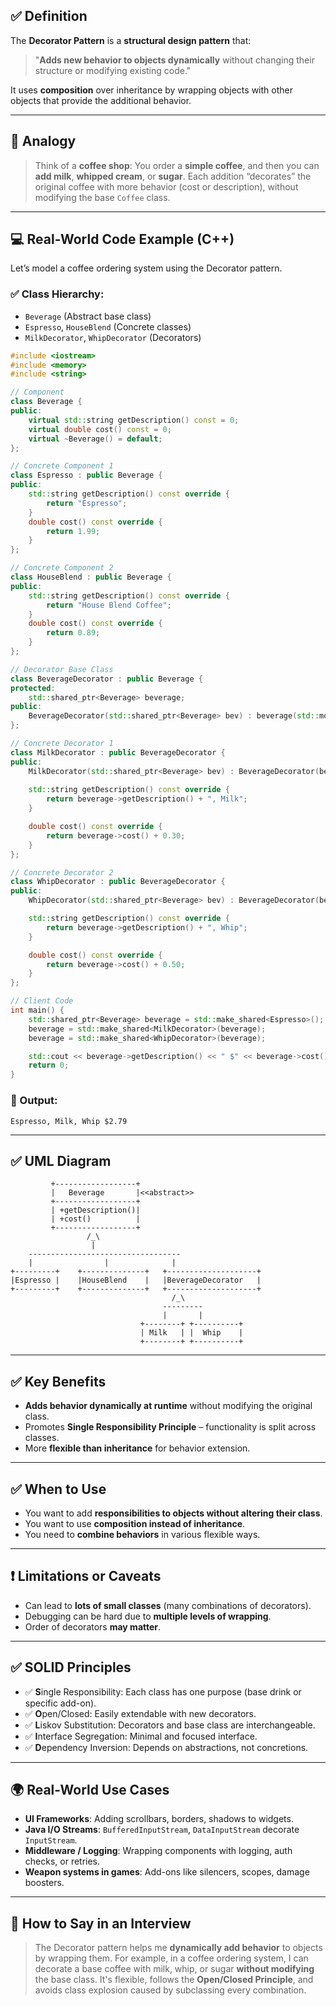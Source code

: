 ## ✅ Definition

The **Decorator Pattern** is a **structural design pattern** that:

> "**Adds new behavior to objects dynamically** without changing their structure or modifying existing code."

It uses **composition** over inheritance by wrapping objects with other objects that provide the additional behavior.

---

## 🎯 Analogy

> Think of a **coffee shop**:
> You order a **simple coffee**, and then you can **add milk**, **whipped cream**, or **sugar**.
> Each addition “decorates” the original coffee with more behavior (cost or description), without modifying the base `Coffee` class.

---

## 💻 Real-World Code Example (C++)

Let’s model a coffee ordering system using the Decorator pattern.

### ✅ Class Hierarchy:

* `Beverage` (Abstract base class)
* `Espresso`, `HouseBlend` (Concrete classes)
* `MilkDecorator`, `WhipDecorator` (Decorators)

```cpp
#include <iostream>
#include <memory>
#include <string>

// Component
class Beverage {
public:
    virtual std::string getDescription() const = 0;
    virtual double cost() const = 0;
    virtual ~Beverage() = default;
};

// Concrete Component 1
class Espresso : public Beverage {
public:
    std::string getDescription() const override {
        return "Espresso";
    }
    double cost() const override {
        return 1.99;
    }
};

// Concrete Component 2
class HouseBlend : public Beverage {
public:
    std::string getDescription() const override {
        return "House Blend Coffee";
    }
    double cost() const override {
        return 0.89;
    }
};

// Decorator Base Class
class BeverageDecorator : public Beverage {
protected:
    std::shared_ptr<Beverage> beverage;
public:
    BeverageDecorator(std::shared_ptr<Beverage> bev) : beverage(std::move(bev)) {}
};

// Concrete Decorator 1
class MilkDecorator : public BeverageDecorator {
public:
    MilkDecorator(std::shared_ptr<Beverage> bev) : BeverageDecorator(bev) {}
    
    std::string getDescription() const override {
        return beverage->getDescription() + ", Milk";
    }

    double cost() const override {
        return beverage->cost() + 0.30;
    }
};

// Concrete Decorator 2
class WhipDecorator : public BeverageDecorator {
public:
    WhipDecorator(std::shared_ptr<Beverage> bev) : BeverageDecorator(bev) {}

    std::string getDescription() const override {
        return beverage->getDescription() + ", Whip";
    }

    double cost() const override {
        return beverage->cost() + 0.50;
    }
};

// Client Code
int main() {
    std::shared_ptr<Beverage> beverage = std::make_shared<Espresso>();
    beverage = std::make_shared<MilkDecorator>(beverage);
    beverage = std::make_shared<WhipDecorator>(beverage);

    std::cout << beverage->getDescription() << " $" << beverage->cost() << std::endl;
    return 0;
}
```

### 🧾 Output:

```
Espresso, Milk, Whip $2.79
```

---

## ✅ UML Diagram

```
         +------------------+
         |   Beverage       |<<abstract>>
         +------------------+
         | +getDescription()|
         | +cost()          |
         +------------------+
                 /_\
                  |
    ----------------------------------
    |                |              |
+---------+    +--------------+   +--------------------+
|Espresso |    |HouseBlend    |   |BeverageDecorator   |
+---------+    +--------------+   +--------------------+
                                    /_\
                                  ---------
                                  |       |
                             +--------+ +----------+
                             | Milk   | |  Whip    |
                             +--------+ +----------+
```

---

## ✅ Key Benefits

* **Adds behavior dynamically at runtime** without modifying the original class.
* Promotes **Single Responsibility Principle** – functionality is split across classes.
* More **flexible than inheritance** for behavior extension.

---

## ✅ When to Use

* You want to add **responsibilities to objects without altering their class**.
* You want to use **composition instead of inheritance**.
* You need to **combine behaviors** in various flexible ways.

---

## ❗ Limitations or Caveats

* Can lead to **lots of small classes** (many combinations of decorators).
* Debugging can be hard due to **multiple levels of wrapping**.
* Order of decorators **may matter**.

---

## ✅ SOLID Principles

* ✅ **S**ingle Responsibility: Each class has one purpose (base drink or specific add-on).
* ✅ **O**pen/Closed: Easily extendable with new decorators.
* ✅ **L**iskov Substitution: Decorators and base class are interchangeable.
* ✅ **I**nterface Segregation: Minimal and focused interface.
* ✅ **D**ependency Inversion: Depends on abstractions, not concretions.

---

## 🌍 Real-World Use Cases

* **UI Frameworks**: Adding scrollbars, borders, shadows to widgets.
* **Java I/O Streams**: `BufferedInputStream`, `DataInputStream` decorate `InputStream`.
* **Middleware / Logging**: Wrapping components with logging, auth checks, or retries.
* **Weapon systems in games**: Add-ons like silencers, scopes, damage boosters.

---

## 📝 How to Say in an Interview

> The Decorator pattern helps me **dynamically add behavior** to objects by wrapping them. For example, in a coffee ordering system, I can decorate a base coffee with milk, whip, or sugar **without modifying** the base class. It's flexible, follows the **Open/Closed Principle**, and avoids class explosion caused by subclassing every combination.


